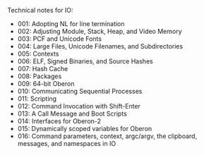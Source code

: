 Technical notes for IO:

* 001: Adopting NL for line termination
* 002: Adjusting Module, Stack, Heap, and Video Memory
* 003: PCF and Unicode Fonts
* 004: Large Files, Unicode Filenames, and Subdirectories
* 005: Contexts
* 006: ELF, Signed Binaries, and Source Hashes
* 007: Hash Cache
* 008: Packages
* 009: 64-bit Oberon
* 010: Communicating Sequential Processes
* 011: Scripting
* 012: Command Invocation with Shift-Enter
* 013: A Call Message and Boot Scripts
* 014: Interfaces for Oberon-2
* 015: Dynamically scoped variables for Oberon
* 016: Command parameters, context, argc/argv, the clipboard, messages, and namespaces in IO
